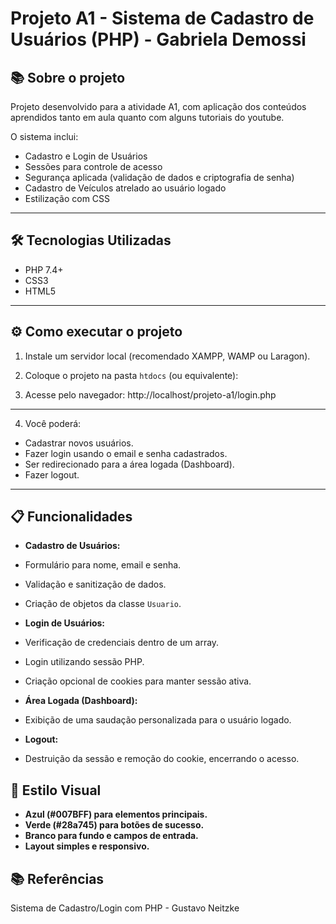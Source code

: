 # Projeto A1 - Sistema de Cadastro de Usuários (PHP) - Gabriela Demossi

## 📚 Sobre o projeto
Projeto desenvolvido para a atividade A1, com aplicação dos conteúdos aprendidos tanto em aula quanto com alguns tutoriais do youtube.

O sistema inclui:
- Cadastro e Login de Usuários
- Sessões para controle de acesso
- Segurança aplicada (validação de dados e criptografia de senha)
- Cadastro de Veículos atrelado ao usuário logado
- Estilização com CSS

---

## 🛠️ Tecnologias Utilizadas
- PHP 7.4+
- CSS3
- HTML5

---

## ⚙️ Como executar o projeto

1. Instale um servidor local (recomendado XAMPP, WAMP ou Laragon).

2. Coloque o projeto na pasta `htdocs` (ou equivalente):

3. Acesse pelo navegador: http://localhost/projeto-a1/login.php
---

4. Você poderá:
- Cadastrar novos usuários.
- Fazer login usando o email e senha cadastrados.
- Ser redirecionado para a área logada (Dashboard).
- Fazer logout.

---

## 📋 Funcionalidades

- **Cadastro de Usuários:**
- Formulário para nome, email e senha.
- Validação e sanitização de dados.
- Criação de objetos da classe `Usuario`.

- **Login de Usuários:**
- Verificação de credenciais dentro de um array.
- Login utilizando sessão PHP.
- Criação opcional de cookies para manter sessão ativa.

- **Área Logada (Dashboard):**
- Exibição de uma saudação personalizada para o usuário logado.

- **Logout:**
- Destruição da sessão e remoção do cookie, encerrando o acesso.

## 🎨 Estilo Visual

- **Azul (#007BFF) para elementos principais.**
- **Verde (#28a745) para botões de sucesso.**
- **Branco para fundo e campos de entrada.**
- **Layout simples e responsivo.**


## 📚 Referências

Sistema de Cadastro/Login com PHP - Gustavo Neitzke
